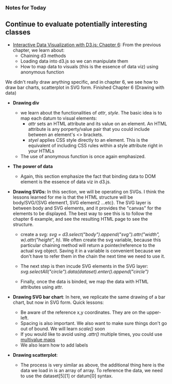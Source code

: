 ### Notes for Today

## Continue to evaluate potentially interesting classes

* [Interactive Data Visualization with D3.js: Chapter 6](http://chimera.labs.oreilly.com/books/1230000000345/ch06.html): 
From the previous chapter, we learn about:
	* Chaining d3 methods
	* Loading data into d3.js so we can manipulate them
	* How to map data to visuals (this is the essence of data viz) using anonymous function

We didn't really draw anything specific, and in chapter 6, we see how to draw bar charts, scatterplot in SVG form. Finished Chapter 6 (Drawing with data)

* **Drawing div**
	* we learn about the functionalities of _attr_, _style_. The basic idea is to map each datum to visual elements:
		* _attr_ sets an HTML attribute and its value on an element. An HTML attribute is any porperty/value pair that you could include between an element's \<\> brackets.
		* _styel_ applies CSS style directly to an element. This is the equivalent of including CSS rules within a style attribute right in your HTMLs
	* The use of anonymous function is once again emphasized.

* **The power of data**
	* Again, this section emphasize the fact that binding data to DOM element is the essence of data viz in d3.js.

* **Drawing SVGs:**
In this section, we will be operating on SVGs. I think the lessons learned for me is that the HTML structure will be body/SVG/{SVG element1, SVG element2 ...etc}. The SVG layer is between body and SVG elements, and it provides the "canvas" for the elements to be displayed. The best way to see this is to follow the chapter 6 example, and see the resulting HTML page to see the structure.
	
	* create a svg: _svg = d3.select("body").append("svg").attr("width", w).attr("height", h)_. We often create the svg variable, because this particular chaining method will return a pointer/reference to the actual svg object. Saving it in a variable is convenient because we don't have to refer them in the chain the next time we need to use it.
	
	* The next step is then incude SVG elements in the SVG layer: _svg.selectAll("circle").data(dataset).enter().append("circle")_
	
	* Finally, once the data is binded, we map the data with HTML attributes using attr.

* **Drawing SVG bar chart**:
In here, we replicate the same drawing of a bar chart, but now in SVG form. Quick lessons:
	* Be aware of the reference x,y coordinates. They are on the upper-left.
	* Spacing is also important. We also want to make sure things don't go out of bound. We will learn _scale()_ soon
	* If you would like to avoid using _.attr()_ multiple times, you could use [multivalue maps](http://bl.ocks.org/mbostock/3305515)
	* We also learn how to add labels

* **Drawing scatterplot**: 
	* The process is very similar as above, the additional thing here is the data we load in is an array of array. To reference the data, we need to use the dataset[5][1] or datum[0] syntax.
